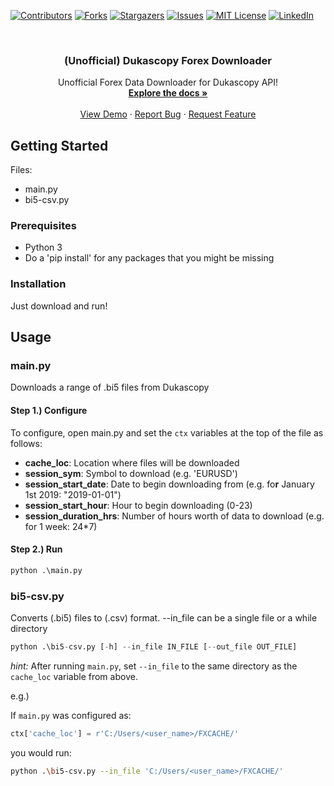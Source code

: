 [![Contributors][contributors-shield]][contributors-url]
[![Forks][forks-shield]][forks-url]
[![Stargazers][stars-shield]][stars-url]
[![Issues][issues-shield]][issues-url]
[![MIT License][license-shield]][license-url]
[![LinkedIn][linkedin-shield]][linkedin-url]


<br />
<p align="center">
  <a href="https://github.com/mgodf/dukascopy_forex_dl">
  </a>

  <h3 align="center">(Unofficial) Dukascopy Forex Downloader</h3>

  <p align="center">
    Unofficial Forex Data Downloader for Dukascopy API!
    <br />
    <a href="https://github.com/mgodf/dukascopy_forex_dl"><strong>Explore the docs »</strong></a>
    <br />
    <br />
    <a href="https://github.com/mgodf/dukascopy_forex_dl">View Demo</a>
    ·
    <a href="https://github.com/mgodf/dukascopy_forex_dl">Report Bug</a>
    ·
    <a href="https://github.com/mgodf/dukascopy_forex_dl">Request Feature</a>
  </p>

## Getting Started
Files:
- main.py
- bi5-csv.py

### Prerequisites

- Python 3
- Do a 'pip install' for any packages that you might be missing

### Installation

Just download and run!

## Usage

### main.py
Downloads a range of .bi5 files from Dukascopy

#### Step 1.) Configure
To configure, open main.py and set the `ctx` variables at the top of the file as follows:
- **cache_loc**: Location where files will be downloaded
- **session_sym**: Symbol to download (e.g. 'EURUSD')
- **session_start_date**: Date to begin downloading from (e.g. fo**r** January 1st 2019: "2019-01-01")
- **session_start_hour**: Hour to begin downloading (0-23)
- **session_duration_hrs**: Number of hours worth of data to download (e.g. for 1 week: 24*7)

#### Step 2.) Run
```py
python .\main.py
```

### bi5-csv.py
Converts (.bi5) files to (.csv) format. --in_file can be a single file or a while directory 
```py
python .\bi5-csv.py [-h] --in_file IN_FILE [--out_file OUT_FILE]
```
*hint:* After running `main.py`, set `--in_file` to the same directory as the `cache_loc` variable from above.

e.g.)

If `main.py` was configured as:
```py
ctx['cache_loc'] = r'C:/Users/<user_name>/FXCACHE/'
```
 you would run:
```sh
python .\bi5-csv.py --in_file 'C:/Users/<user_name>/FXCACHE/'
```


[contributors-shield]: https://img.shields.io/github/contributors/mgodf/dukascopy_forex_dl.svg?style=flat-square
[contributors-url]: https://github.com/mgodf/dukascopy_forex_dl/graphs/contributors
[forks-shield]: https://img.shields.io/github/forks/mgodf/dukascopy_forex_dl.svg?style=flat-square
[forks-url]: https://github.com/mgodf/dukascopy_forex_dl/network/members
[stars-shield]: https://img.shields.io/github/stars/mgodf/dukascopy_forex_dl.svg?style=flat-square
[stars-url]: https://github.com/mgodf/dukascopy_forex_dl/stargazers
[issues-shield]: https://img.shields.io/github/issues/mgodf/dukascopy_forex_dl.svg?style=flat-square
[issues-url]: https://github.com/mgodf/dukascopy_forex_dl/issues
[license-shield]: https://img.shields.io/github/license/mgodf/dukascopy_forex_dl.svg?style=flat-square
[license-url]: https://github.com/mgodf/dukascopy_forex_dl/blob/master/LICENSE
[linkedin-shield]: https://img.shields.io/badge/-LinkedIn-black.svg?style=flat-square&logo=linkedin&colorB=555
[linkedin-url]: https://www.linkedin.com/in/michaeljaygodfrey/